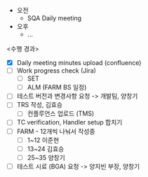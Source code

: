 - 오전
	- SQA Daily meeting
- 오후
	- ...

<수행 경과>
- [x] Daily meeting minutes upload (confluence)
- [ ] Work progress check (Jira)
	- [ ] SET
	- [ ] ALM (FARM BS 일정)

- [ ] 테스트 버전과 변경사항 요청 -> 개발팀, 양창기
- [ ] TRS 작성, 김효승
	- [ ] 컨플루언스 업로드 (TMS)
- [ ] TC verification, Handler setup 합치기
- [ ] FARM - 12개씩 나눠서 작성중
	- [ ] 1~12 이준현
	- [ ] 13~24 김효승
	- [ ] 25~35 양창기
- [ ] 테스트 시료 (BGA) 요청 -> 양지빈 부장, 양창기